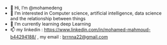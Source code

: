 - 👋 Hi, I’m @mohamedeng
- 👀 I’m interested in Computer science, artificial intelligence, data science and the relationship between things
- 🌱 I’m currently learning deep Learning 
- 📫 my linkedin : https://www.linkedin.com/in/mohamed-mahmoud-b44294188/ , my email : brrnna22@gmail.com


